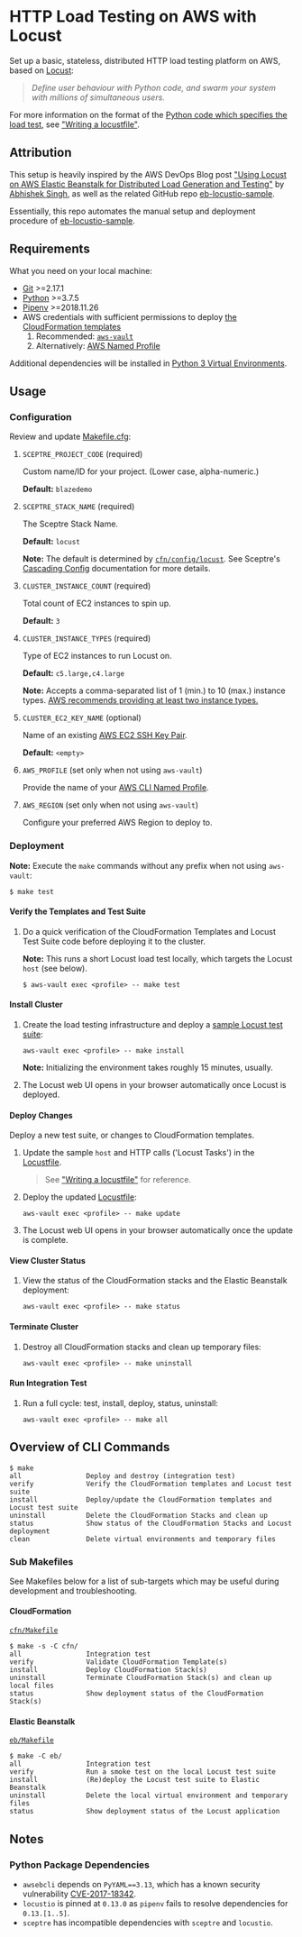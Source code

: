 # HTTP Load Testing on AWS with Locust

Set up a basic, stateless, distributed HTTP load testing platform on AWS, based on [Locust](http://locust.io/):

> _Define user behaviour with Python code, and swarm your system with millions of simultaneous users._

For more information on the format of the [Python code which specifies the load test](eb/locustfile.py), see ["Writing a locustfile"](http://docs.locust.io/en/latest/writing-a-locustfile.html).

## Attribution

This setup is heavily inspired by the AWS DevOps Blog post ["Using Locust on AWS Elastic Beanstalk for Distributed Load Generation and Testing"](https://aws.amazon.com/blogs/devops/using-locust-on-aws-elastic-beanstalk-for-distributed-load-generation-and-testing/) by [Abhishek Singh](https://github.com/abhiksingh), as well as the related GitHub repo [eb-locustio-sample](https://www.github.com/awslabs/eb-locustio-sample).

Essentially, this repo automates the manual setup and deployment procedure of [eb-locustio-sample](https://www.github.com/awslabs/eb-locustio-sample).

## Requirements

What you need on your local machine:

* [Git](https://git-scm.com/) >=2.17.1
* [Python](https://www.python.org/) >=3.7.5
* [Pipenv](https://github.com/pypa/pipenv) >=2018.11.26
* AWS credentials with sufficient permissions to deploy [the CloudFormation templates](cfn/templates)
    1. Recommended: [`aws-vault`](https://github.com/99designs/aws-vault)
    2. Alternatively: [AWS Named Profile](https://docs.aws.amazon.com/cli/latest/userguide/cli-configure-profiles.html)

Additional dependencies will be installed in [Python 3 Virtual Environments](https://docs.python.org/3/tutorial/venv.html).

## Usage

### Configuration

Review and update [Makefile.cfg](Makefile.cfg):

1. `SCEPTRE_PROJECT_CODE` (required)

    Custom name/ID for your project. (Lower case, alpha-numeric.)

    **Default:** `blazedemo`

2. `SCEPTRE_STACK_NAME` (required)

    The Sceptre Stack Name.

    **Default:** `locust`

    **Note:** The default is determined by [`cfn/config/locust`](cfn/config/locust). See Sceptre's [Cascading Config](https://sceptre.cloudreach.com/2.2.1/docs/stack_group_config.html#cascading-config) documentation for more details.

3. `CLUSTER_INSTANCE_COUNT` (required)

    Total count of EC2 instances to spin up.

    **Default:** `3`

4. `CLUSTER_INSTANCE_TYPES` (required)

    Type of EC2 instances to run Locust on.

    **Default:** `c5.large,c4.large`

    **Note:** Accepts a comma-separated list of 1 (min.) to 10 (max.) instance types. [AWS recommends providing at least two instance types.](https://docs.aws.amazon.com/elasticbeanstalk/latest/dg/command-options-general.html#command-options-general-ec2instances)

5. `CLUSTER_EC2_KEY_NAME` (optional)

    Name of an existing [AWS EC2 SSH Key Pair](https://docs.aws.amazon.com/AWSEC2/latest/UserGuide/ec2-key-pairs.html).

    **Default:** `<empty>`

6. `AWS_PROFILE` (set only when not using `aws-vault`)

    Provide the name of your [AWS CLI Named Profile](https://docs.aws.amazon.com/cli/latest/userguide/cli-configure-profiles.html).

7. `AWS_REGION` (set only when not using `aws-vault`)

    Configure your preferred AWS Region to deploy to.

### Deployment

**Note:** Execute the `make` commands without any prefix when not using `aws-vault`:

```
$ make test
```

#### Verify the Templates and Test Suite

1. Do a quick verification of the CloudFormation Templates and Locust Test Suite code before deploying it to the cluster.

    **Note:** This runs a short Locust load test locally, which targets the Locust `host` (see below).

    ```
    $ aws-vault exec <profile> -- make test
    ```

#### Install Cluster

1. Create the load testing infrastructure and deploy a [sample Locust test suite](eb/locustfile.py):

    ```
    aws-vault exec <profile> -- make install
    ```

    **Note:** Initializing the environment takes roughly 15 minutes, usually.

2. The Locust web UI opens in your browser automatically once Locust is deployed.

#### Deploy Changes

Deploy a new test suite, or changes to CloudFormation templates.

1. Update the sample `host` and HTTP calls ('Locust Tasks') in the [Locustfile](eb/locustfile.py).

    > See ["Writing a locustfile"](http://docs.locust.io/en/latest/writing-a-locustfile.html) for reference.

2. Deploy the updated [Locustfile](eb/locustfile.py):

    ```
    aws-vault exec <profile> -- make update
    ```

3. The Locust web UI opens in your browser automatically once the update is complete.

#### View Cluster Status

1. View the status of the CloudFormation stacks and the Elastic Beanstalk deployment:

    ```
    aws-vault exec <profile> -- make status
    ```

#### Terminate Cluster

1. Destroy all CloudFormation stacks and clean up temporary files:

    ```
    aws-vault exec <profile> -- make uninstall
    ```

#### Run Integration Test

1. Run a full cycle: test, install, deploy, status, uninstall:

    ```
    aws-vault exec <profile> -- make all
    ```

## Overview of CLI Commands

```
$ make
all                Deploy and destroy (integration test)
verify             Verify the CloudFormation templates and Locust test suite
install            Deploy/update the CloudFormation templates and Locust test suite
uninstall          Delete the CloudFormation Stacks and clean up
status             Show status of the CloudFormation Stacks and Locust deployment
clean              Delete virtual environments and temporary files
```

### Sub Makefiles

See Makefiles below for a list of sub-targets which may be useful during development and troubleshooting.

#### CloudFormation

[`cfn/Makefile`](cfn/Makefile)

```
$ make -s -C cfn/
all                Integration test
verify             Validate CloudFormation Template(s)
install            Deploy CloudFormation Stack(s)
uninstall          Terminate CloudFormation Stack(s) and clean up local files
status             Show deployment status of the CloudFormation Stack(s)
```

#### Elastic Beanstalk

[`eb/Makefile`](eb/Makefile)

```
$ make -C eb/
all                Integration test
verify             Run a smoke test on the local Locust test suite
install            (Re)deploy the Locust test suite to Elastic Beanstalk
uninstall          Delete the local virtual environment and temporary files
status             Show deployment status of the Locust application
```

## Notes

### Python Package Dependencies

* `awsebcli` depends on `PyYAML==3.13`, which has a known security vulnerability [CVE-2017-18342](https://nvd.nist.gov/vuln/detail/CVE-2017-18342).
* `locustio` is pinned at `0.13.0` as `pipenv` fails to resolve dependencies for `0.13.[1..5]`.
* `sceptre` has incompatible dependencies with `sceptre` and `locustio`.
